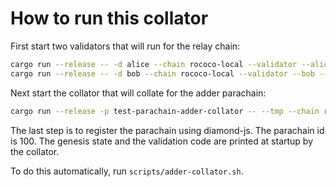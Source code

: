 # How to run this collator

First start two validators that will run for the relay chain:
```sh
cargo run --release -- -d alice --chain rococo-local --validator --alice --port 50551
cargo run --release -- -d bob --chain rococo-local --validator --bob --port 50552
```

Next start the collator that will collate for the adder parachain:
```sh
cargo run --release -p test-parachain-adder-collator -- --tmp --chain rococo-local --port 50553
```

The last step is to register the parachain using diamond-js. The parachain id is
100. The genesis state and the validation code are printed at startup by the collator.

To do this automatically, run `scripts/adder-collator.sh`.
